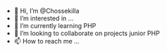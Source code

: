- 👋 Hi, I’m @Chossekilla
- 👀 I’m interested in ...
- 🌱 I’m currently learning PHP
- 💞️ I’m looking to collaborate on projects junior PHP 
- 📫 How to reach me ...

<!---
Chossekilla/Chossekilla is a ✨ special ✨ repository because its `README.md` (this file) appears on your GitHub profile.
You can click the Preview link to take a look at your changes.
--->
